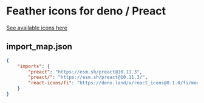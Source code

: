 # Feather icons for deno / Preact

[See available icons here](https://react-icons.github.io/react-icons/icons?name=fi)

## import_map.json

```json
{
    "imports": {
        "preact": "https://esm.sh/preact@10.11.3",
        "preact/": "https://esm.sh/preact@10.11.3/",
        "react-icons/fi": "https://deno.land/x/react_icons@0.1.0/fi/mod.ts",
    }
}
```
